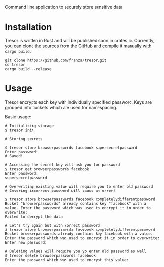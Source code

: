 Command line application to securely store sensitive data

# Installation

Tresor is written in Rust and will be published soon in crates.io.
Currently, you can clone the sources from the GitHub and compile it manually with `cargo build`.

```shell
git clone https://github.com/franza/tresor.git
cd tresor
cargo build --release
```

# Usage

Tresor encrypts each key with individually specified password. 
Keys are grouped into buckets which are used for namespacing.

Basic usage:

```shell
# Initializing storage
$ tresor init

# Storing secrets

$ tresor store browserpasswords facebook supersecretpassword
Enter password: 
# Saved!

# Accessing the secret key will ask you for password
$ tresor get browserpasswords facebook 
Enter password: 
supersecretpassword

# Overwriting existing value will require you to enter old password
# Entering incorrect password will cause an error!

$ tresor store browserpasswords facebook completelydifferentpassword
Bucket "browserpasswords" already contains key "facebook" with a value. Enter the password which was used to encrypt it in order to overwrite: 
Failed to decrypt the data

# Let's try again but with correct password
$ tresor store browserpasswords facebook completelydifferentpassword
Bucket browserpasswords already contains key facebook with a value. Enter the password which was used to encrypt it in order to overwrite: 
Enter new password: 

# Deleting values will require you yo enter old password as well
$ tresor delete browserpasswords facebook 
Enter the password which was used to encrypt this value: 
```